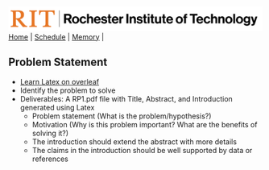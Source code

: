 [<img width=900 src="../img/logo_rit.png?raw=yes">](../README.md)   
[Home](../README.md) |
[Schedule](../schedule.md) |
[Memory](../memory.md) |

## Problem Statement

 - [Learn Latex on overleaf](https://www.overleaf.com/learn/latex/Learn_LaTeX_in_30_minutes)
 - Identify the problem to solve
 - Deliverables: A RP1.pdf file with Title, Abstract, and Introduction generated using Latex
    + Problem statement (What is the problem/hypothesis?)
    + Motivation (Why is this problem important? What are the benefits of solving it?)
    + The introduction should extend the abstract with more details
    + The claims in the introduction should be well supported by data or references
